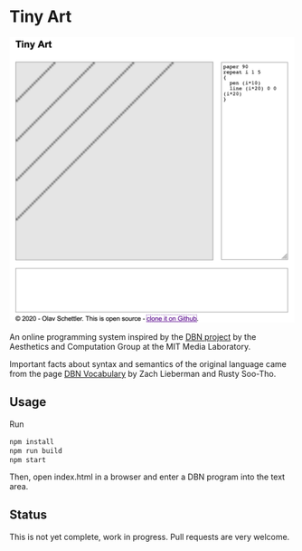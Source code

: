 # Tiny Art

![Example](doc/example-01.png)

An online programming system inspired by the [DBN project](https://dbn.media.mit.edu/) by the Aesthetics and Computation Group at the MIT Media Laboratory. 

Important facts about syntax and semantics of the original language came from the page [DBN Vocabulary](https://dbn.media.mit.edu/info/vocabulary.html) by Zach Lieberman and Rusty Soo-Tho.

## Usage

Run

````
npm install
npm run build
npm start
````

Then, open index.html in a browser and enter a DBN program into the text area.

## Status

This is not yet complete, work in progress. Pull requests are very welcome.